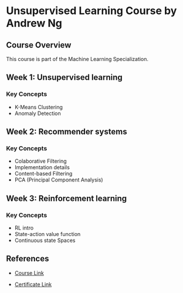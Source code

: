 # Unsupervised Learning Course by Andrew Ng

## Course Overview

This course is part of the Machine Learning Specialization.

## Week 1: Unsupervised learning

### Key Concepts

- K-Means Clustering
- Anomaly Detection

## Week 2: Recommender systems

### Key Concepts

- Colaborative Filtering
- Implementation details
- Content-based Filtering
- PCA (Principal Component Analysis)

## Week 3: Reinforcement learning

### Key Concepts

- RL intro
- State-action value function
- Continuous state Spaces

## References

- [Course Link](https://www.coursera.org/learn/unsupervised-learning-recommenders-reinforcement-learning?specialization=machine-learning-introduction)

- [Certificate Link](https://www.coursera.org/account/accomplishments/certificate/LDJ3FG8GTAMM)
